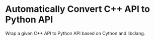 # Automatically Convert C++ API to Python API
Wrap a given C++ API to Python API based on Cython and libclang.

